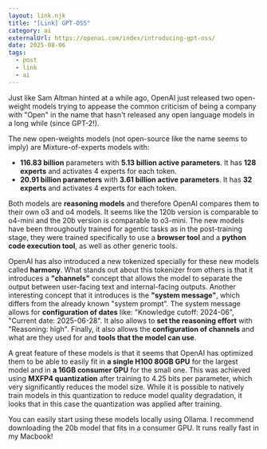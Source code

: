 ```yaml
---
layout: link.njk
title: "[Link] GPT-OSS"
category: ai
externalUrl: https://openai.com/index/introducing-gpt-oss/
date: 2025-08-06
tags:
  - post
  - link
  - ai
---
```


Just like Sam Altman hinted at a while ago, OpenAI just released two open-weight models trying to appease the common criticism of being a company with "Open" in the name that hasn't released any open language models in a long while (since GPT-2!).

The new open-weights models (not open-source like the name seems to imply) are Mixture-of-experts models with:
- **116.83 billion** parameters with **5.13 billion active parameters**. It has **128 experts** and activates 4 experts for each token.
- **20.91 billion parameters** with **3.61 billion active parameters**. It has **32 experts** and activates 4 experts for each token.

Both models are **reasoning models** and therefore OpenAI compares them to their own o3 and o4 models. It seems like the 120b version is comparable to o4-mini and the 20b version is comparable to o3-mini. The new models have been throughoutly trained for agentic tasks as in the post-training stage, they were trained specifically to use a **browser tool** and a **python code execution tool**, as well as other generic tools.

OpenAI has also introduced a new tokenized specially for these new models called **harmony**. What stands out about this tokenizer from others is that it introduces a **"channels"** concept that allows the model to separate the output between user-facing text and internal-facing outputs. Another interesting concept that it introduces is the **"system message"**, which differs from the already known "system prompt". The system message allows for **configuration of dates** like: "Knowledge cutoff: 2024-06", "Current date: 2025-06-28". It also allows to **set the reasoning effort** with "Reasoning: high". Finally, it also allows the **configuration of channels** and what are they used for and **tools that the model can use**.

A great feature of these models is that it seems that OpenAI has optimized them to be able to easily fit in **a single H100 80GB GPU** for the largest model and in **a 16GB consumer GPU** for the small one. This was achieved using **MXFP4 quantization** after training to 4.25 bits per parameter, which very significantly reduces the model size. While it is possible to natively train models in this quantization to reduce model quality degradation, it looks that in this case the quantization was applied after training.

You can easily start using these models locally using Ollama. I recommend downloading the 20b model that fits in a consumer GPU. It runs really fast in my Macbook!
